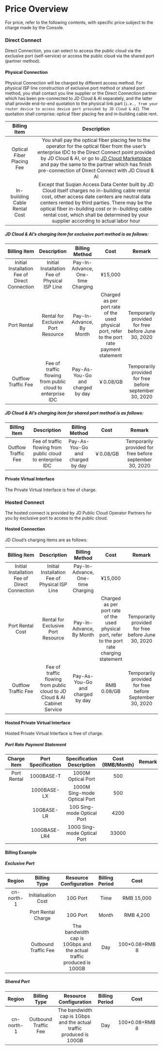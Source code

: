 # Price Overview

For price, refer to the following contents, with specific price subject to the charge made by the Console.

### Direct Connect

Direct Connection, you can select to access the public cloud via the exclusive port (self-service) or access the public cloud via the shared port (partner method).

#### Physical Connection

Physical Connection will be charged by different access method. For physical ISP line construction of exclusive port method or shared port method, you shall contact you line supplier or the Direct Connection partner which has been pre-connected to JD Cloud & AI separately, and the latter shall provide end-to-end quotation to the physical link part (``i.e., from your router device to access device port provided by JD Cloud & AI``). The quotation shall comprise: optical fiber placing fee and in-building cable rent.

| Billing Item | Description |
|:---:|:---:|
| Optical Fiber Placing Fee | You shall pay the optical fiber placing fee to the operator for the optical fiber from the user’s enterprise IDC to the Direct Connect point provided by JD Cloud & AI, or go to [JD Cloud Marketplace](https://market.jdcloud.com/) and pay the same to the partner which has finish pre-connection of Direct Connect with JD Cloud & AI |
| In-building Cable Rental Cost | Except that Suqian Access Data Center built by JD Cloud itself charges no in-building cable rental cost, other access date centers are neutral data centers rented by third parties. There may be the optical fiber in-building cost or in-building cable rental cost, which shall be determined by your supplier according to actual labor hour |

##### JD Cloud & AI’s charging item for exclusive port method is as follows:

| Billing Item | Description | Billing Method | Cost | Remark |
|:---:|:---:|:---:|:---:|:---:|
| Initial Installation Fee of Direct Connection | Initial Installation Fee of Physical ISP Line | Pay-In-Advance, One-time Charging | ¥15,000 |  |
| Port Rental | Rental for Exclusive Port Resource | Pay-In-Advance, By Month | Charged as per port rate of the used physical port, refer to the port rate payment statement | Temporarily provided for free before June 30, 2020 |
| Outflow Traffic Fee | Fee of traffic flowing from public cloud to enterprise IDC | Pay-As-You-Go and charged by day | ￥0.08/GB | Temporarily provided for free before september 30, 2020 |

##### JD Cloud & AI’s charging item for shared port method is as follows:

| Billing Item | Description | Billing Method | Cost | Remark |
|:---:|:---:|:---:|:---:|:---:|
| Outflow Traffic Fee | Fee of traffic flowing from public cloud to enterprise IDC | Pay-As-You-Go and charged by day | ￥0.08/GB | Temporarily provided for free before september 30, 2020 |

#### Private Virtual Interface
The Private Virtual Interface is free of charge.

### Hosted Connect
The hosted connect is provided by JD Public Cloud Operator Partners for you by exclusive port to access to the public cloud.

#### Hosted Connection
JD Cloud’s charging items are as follows:

| Billing Item | Description | Billing Method | Cost | Remark |
|:---:|:---:|:---:|:---:|:---:|
| Initial Installation Fee of Direct Connection | Initial Installation Fee of Physical ISP Line | Pay-In-Advance, One-time Charging | ¥15,000 |  |
| Port Rental Cost | Rental for Exclusive Port Resource | Pay-In-Advance, By Month | Charged as per port rate of the used physical port, refer to the port rate charging statement | Temporarily provided for free before June 30, 2020 |
| Outflow Traffic Fee | Fee of traffic flowing from public cloud to JD Cloud & AI Cabinet Service | Pay-As-You-Go and charged by day | RMB 0.08/GB | Temporarily provided for free before September 30, 2020 |

#### Hosted Private Virtual Interface
Hosted Private Virtual Interface is free of charge.

##### Port Rate Payment Statement
| Charge Item | Port Specification | Specification Description |  Cost (RMB/Month) | Remark |
|:---:|:---:|:---:|:---:|:---:|
| Port Rental | 1000BASE-T | 1000M Optical Port | 500 |  |
|  | 1000BASE-LX | 1000M Sing-mode Optical Port | 500 |  |
|  | 10GBASE-LR | 10G Sing-mode Optical Port | 4200 |  |
|  | 100GBASE-LR4 | 100G Sing-mode Optical Port | 33000 |  |

#### Billing Example

##### Exclusive Port

| Region | Billing Type | Resource Configuration | Billing  Period | Cost |
|:---:|:---:|:---:|:---:|:---:|
| cn-north-1 | Initialisation Cost | 10G Port | Time | RMB 15,000 |
|  | Port Rental Charge | 10G Port | Month | RMB 4,200 |
|  | Outbound Traffic Fee | The bandwidth cap is 10Gbps and the actual traffic produced is 100GB | Day | 100\*0.08=RMB 8 |

##### Shared Port

| Region | Billing Type | Resource Configuration | Billing  Period | Cost |
|:---:|:---:|:---:|:---:|:---:|
| cn-north-1 | Outbound Traffic Fee | The bandwidth cap is 1Gbps and the actual traffic produced is 100GB | Day | 100\*0.08=RMB 8 |
